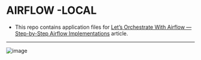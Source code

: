# AIRFLOW -LOCAL

- This repo contains application files for [Let’s Orchestrate With Airflow — Step-by-Step Airflow Implementations](https://medium.com/towards-artificial-intelligence/lets-orchestrate-with-airflow-step-by-step-airflow-implementations-8100d8fe58b0) article.
---------------------------------------------------------------------------------------------------------------------

![image](https://user-images.githubusercontent.com/51021282/194310346-48a21492-453e-4ec3-968a-a5b0d9424691.png)

